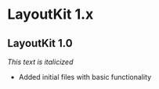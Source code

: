 # LayoutKit 1.x
## LayoutKit 1.0
*This text is italicized*
  - Added initial files with basic functionality
